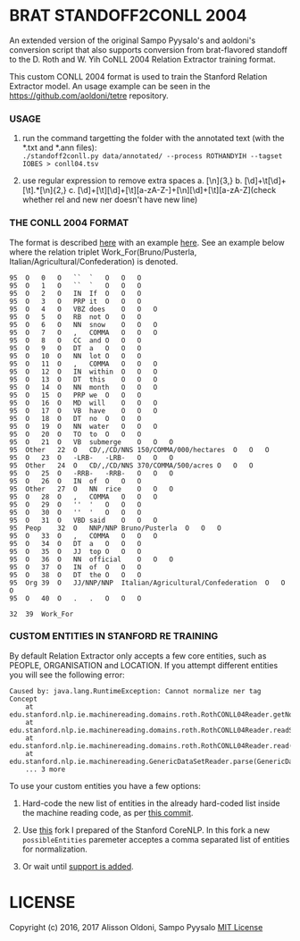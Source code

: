 # BRAT STANDOFF2CONLL 2004

An extended version of the original Sampo Pyysalo's and aoldoni's conversion script that also supports conversion from brat-flavored standoff to the D. Roth and W. Yih CoNLL 2004 Relation Extractor training format.

This custom CONLL 2004 format is used to train the Stanford Relation Extractor model. An usage example can be seen in the https://github.com/aoldoni/tetre repository.


### USAGE
1. run the command targetting the folder with the annotated text (with the *.txt and *.ann files):  
  `./standoff2conll.py data/annotated/ --process ROTHANDYIH --tagset IOBES > conll04.tsv`

2. use regular expression to remove extra spaces
 a. [\n]{3,}
 b. [\d]+\t[\d]+[\t].*[\n]{2,}
 c. [\d]+[\t][\d]+[\t][a-zA-Z-]+[\n][\d]+[\t][a-zA-Z](check whether rel and new ner doesn't have new line)
 
### THE CONLL 2004 FORMAT

The format is described [here](http://cogcomp.cs.illinois.edu/page/resource_view/43) with an example [here](http://cogcomp.cs.illinois.edu/Data/ER/conll04.corp). See an example below where the relation triplet Work_For(Bruno/Pusterla, Italian/Agricultural/Confederation) is denoted.

```
95	O	0	O	``	`	O	O	O
95	O	1	O	``	`	O	O	O
95	O	2	O	IN	If	O	O	O
95	O	3	O	PRP	it	O	O	O
95	O	4	O	VBZ	does	O	O	O
95	O	5	O	RB	not	O	O	O
95	O	6	O	NN	snow	O	O	O
95	O	7	O	,	COMMA	O	O	O
95	O	8	O	CC	and	O	O	O
95	O	9	O	DT	a	O	O	O
95	O	10	O	NN	lot	O	O	O
95	O	11	O	,	COMMA	O	O	O
95	O	12	O	IN	within	O	O	O
95	O	13	O	DT	this	O	O	O
95	O	14	O	NN	month	O	O	O
95	O	15	O	PRP	we	O	O	O
95	O	16	O	MD	will	O	O	O
95	O	17	O	VB	have	O	O	O
95	O	18	O	DT	no	O	O	O
95	O	19	O	NN	water	O	O	O
95	O	20	O	TO	to	O	O	O
95	O	21	O	VB	submerge	O	O	O
95	Other	22	O	CD/,/CD/NNS	150/COMMA/000/hectares	O	O	O
95	O	23	O	-LRB-	-LRB-	O	O	O
95	Other	24	O	CD/,/CD/NNS	370/COMMA/500/acres	O	O	O
95	O	25	O	-RRB-	-RRB-	O	O	O
95	O	26	O	IN	of	O	O	O
95	Other	27	O	NN	rice	O	O	O
95	O	28	O	,	COMMA	O	O	O
95	O	29	O	''	'	O	O	O
95	O	30	O	''	'	O	O	O
95	O	31	O	VBD	said	O	O	O
95	Peop	32	O	NNP/NNP	Bruno/Pusterla	O	O	O
95	O	33	O	,	COMMA	O	O	O
95	O	34	O	DT	a	O	O	O
95	O	35	O	JJ	top	O	O	O
95	O	36	O	NN	official	O	O	O
95	O	37	O	IN	of	O	O	O
95	O	38	O	DT	the	O	O	O
95	Org	39	O	JJ/NNP/NNP	Italian/Agricultural/Confederation	O	O	O
95	O	40	O	.	.	O	O	O

32	39	Work_For
```


### CUSTOM ENTITIES IN STANFORD RE TRAINING

By default Relation Extractor only accepts a few core entities, such as PEOPLE, ORGANISATION and LOCATION. If you attempt different entities you will see the following error:
```
Caused by: java.lang.RuntimeException: Cannot normalize ner tag Concept
	at edu.stanford.nlp.ie.machinereading.domains.roth.RothCONLL04Reader.getNormalizedNERTag(RothCONLL04Reader.java:85)
	at edu.stanford.nlp.ie.machinereading.domains.roth.RothCONLL04Reader.readSentence(RothCONLL04Reader.java:148)
	at edu.stanford.nlp.ie.machinereading.domains.roth.RothCONLL04Reader.read(RothCONLL04Reader.java:56)
	at edu.stanford.nlp.ie.machinereading.GenericDataSetReader.parse(GenericDataSetReader.java:132)
	... 3 more
```

To use your custom entities you have a few options:

1) Hard-code the new list of entities in the already hard-coded list inside the machine reading code, as per [this commit](https://github.com/aoldoni/stanford-corenlp/commit/ae6782266cb40629aefcecbab397da47f808abc3).

2) Use [this](https://github.com/aoldoni/stanford-corenlp/) fork I prepared of the Stanford CoreNLP. In this fork a new `possibleEntities` paremeter acceptes a comma separated list of entities for normalization.

3) Or wait until [support is added](https://github.com/stanfordnlp/CoreNLP/issues/359).

# LICENSE

Copyright (c) 2016, 2017 Alisson Oldoni, Sampo Pyysalo [MIT License](LICENSE)
